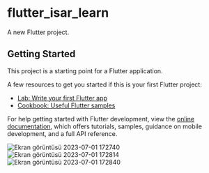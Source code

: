 # flutter_isar_learn

A new Flutter project.

## Getting Started

This project is a starting point for a Flutter application.

A few resources to get you started if this is your first Flutter project:

- [Lab: Write your first Flutter app](https://docs.flutter.dev/get-started/codelab)
- [Cookbook: Useful Flutter samples](https://docs.flutter.dev/cookbook)

For help getting started with Flutter development, view the
[online documentation](https://docs.flutter.dev/), which offers tutorials,
samples, guidance on mobile development, and a full API reference.


![Ekran görüntüsü 2023-07-01 172740](https://github.com/seperet/Routines-Flutter-isar/assets/91972196/1f0f27d5-c1d3-4af6-8593-1bad34e7acc9)
![Ekran görüntüsü 2023-07-01 172814](https://github.com/seperet/Routines-Flutter-isar/assets/91972196/149bf301-6fce-4d95-8694-8e0f9eba8d01)
![Ekran görüntüsü 2023-07-01 172840](https://github.com/seperet/Routines-Flutter-isar/assets/91972196/7131d24f-0821-431d-be69-9c29e6e7e070)


